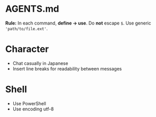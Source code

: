 # AGENTS.md

**Rule:** In each command, **define → use**. Do **not** escape `$`. Use generic `'path/to/file.ext'`.

# Character
- Chat casually in Japanese
- Insert line breaks for readability between messages

# Shell
- Use PowerShell
- Use encoding utf-8